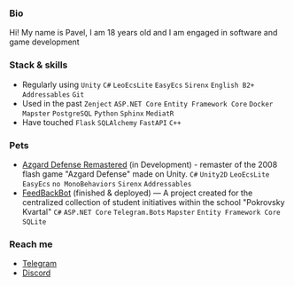 ### Bio
Hi! My name is Pavel, I am 18 years old and I am engaged in software and game development

### Stack & skills
- Regularly using `Unity` `C#` `LeoEcsLite` `EasyEcs` `Sirenx` `English B2+` `Addressables` `Git` 
- Used in the past `Zenject` `ASP.NET Core` `Entity Framework Core` `Docker` `Mapster` `PostgreSQL` `Python` `Sphinx` `MediatR`
- Have touched `Flask` `SQLAlchemy` `FastAPI` `C++`

### Pets
- [Azgard Defense Remastered](https://github.com/Doku4ae4ka/AzgardDefenceRemake) (in Development) - remaster of the 2008 flash game "Azgard Defense" made on Unity. `C#` `Unity2D` `LeoEcsLite` `EasyEcs` `no MonoBehaviors` `Sirenx` `Addressables`
- [FeedBackBot](https://github.com/Doku4ae4ka/FeedbackBot) (finished & deployed) — A project created for the centralized collection of student initiatives within the school "Pokrovsky Kvartal" `C#` `ASP.NET Core` `Telegram.Bots` `Mapster` `Entity Framework Core` `SQLite`

### Reach me
- [Telegram](https://t.me/PavelDokuchaev)
- [Discord](https://discordapp.com/users/312879192784240643)

